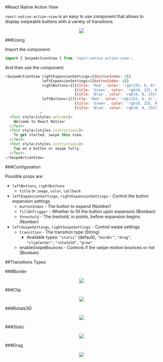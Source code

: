 #React Native Action View

`react-native-action-view` is an easy to use component that allows to display swipeable buttons with a variety of transitions.

<p align="center"><img src="https://raw.githubusercontent.com/MortimerGoro/MGSwipeTableCell/master/readme-assets/static.gif" /></p>

###Using

Import the component:

```js
import { SwipeActionView } from 'react-native-action-view';
```

And then use the component:

```js
<SwipeActionView rightExpansionSettings={{buttonIndex: 0}}
                 leftExpansionSettings={{buttonIndex: 0}} 
                 rightButtons={[{title: 'Red', color: 'rgb(255, 0, 0)', callback: () => {alert('Red button tapped.');}}, 
                                {title: 'Green', color: 'rgb(0, 255, 0)', callback: () => {alert('Green button tapped.');}},
                                {title: 'Blue', color: 'rgb(0, 0, 255)', callback: () => {alert('Blue button tapped.');}}]}
                 leftButtons={[{title: 'Red', color: 'rgb(255, 0, 0)', callback: () => {alert('Red button tapped.');}}, 
                                {title: 'Green', color: 'rgb(0, 255, 0)', callback: () => {alert('Green button tapped.');}},
                                {title: 'Blue', color: 'rgb(0, 0, 255)', callback: () => {alert('Blue button tapped.');}}]}
                >
  <Text style={styles.welcome}>
    Welcome to React Native!
  </Text>
  <Text style={styles.instructions}>
    To get started, swipe this view.
  </Text>
  <Text style={styles.instructions}>
    Tap on a button or swipe fully.
  </Text>
</SwipeActionView>
```

###Configuration

Possible props are:

- `leftButtons`, `rightButtons`
  - `title` or `image`, `color`, `callback`
- `leftExpansionSettings`, `rightExpansionSettings` - Control the button expansion settings
  - `buttonIndex` - The button to expand (Number)
  - `fillOnTrigger` - Whether to fill the button upon expansion (Boolean)
  - `threshold` - The treshold, in points, before expansion begins (Number)
- `leftSwipeSettings`, `rightSwipeSettings` - Control swipe settings
  - `transition` - The transition type (String)
    - Available types: `"static"` (default), `"border"`, `"drag"`, `"clipCenter"`, `"rotate3d"`, `"grow"`
  - enableSwipeBounces - Controls if the swipe motion bounces or not (Boolean)
  
##Transitions Types

###Border

<p align="center"><img src="https://raw.githubusercontent.com/MortimerGoro/MGSwipeTableCell/master/readme-assets/border.gif" /></p>

###Clip

<p align="center"><img src="https://raw.githubusercontent.com/MortimerGoro/MGSwipeTableCell/master/readme-assets/clip.gif" /></p>

###Rotate3D

<p align="center"><img src="https://raw.githubusercontent.com/MortimerGoro/MGSwipeTableCell/master/readme-assets/3d.gif" /></p>

###Static

<p align="center"><img src="https://raw.githubusercontent.com/MortimerGoro/MGSwipeTableCell/master/readme-assets/static.gif" /></p>

###Drag

<p align="center"><img src="https://raw.githubusercontent.com/MortimerGoro/MGSwipeTableCell/master/readme-assets/drag.gif" /></p>
